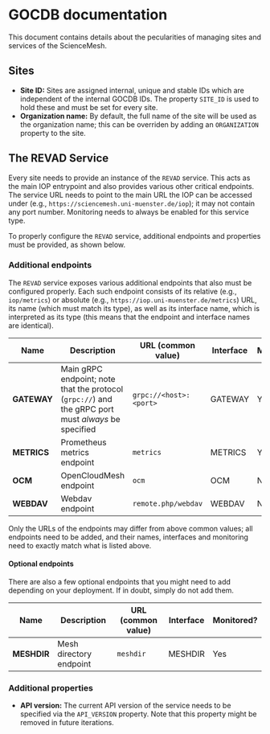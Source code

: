# GOCDB documentation
This document contains details about the pecularities of managing sites and services of the ScienceMesh.

## Sites
- **Site ID:** Sites are assigned internal, unique and stable IDs which are independent of the internal GOCDB IDs. The property `SITE_ID` is used to hold these and must be set for every site.
- **Organization name:** By default, the full name of the site will be used as the organization name; this can be overriden by adding an `ORGANIZATION` property to the site.

## The REVAD Service
Every site needs to provide an instance of the `REVAD` service. This acts as the main IOP entrypoint and also provides various other critical endpoints. The service URL needs to point to the main URL the IOP can be accessed under (e.g., `https://sciencemesh.uni-muenster.de/iop`); it may not contain any port number. Monitoring needs to always be enabled for this service type.

To properly configure the `REVAD` service, additional endpoints and properties must be provided, as shown below.

### Additional endpoints
The `REVAD` service exposes various additional endpoints that also must be configured properly. Each such endpoint consists of its relative (e.g., `iop/metrics`) or absolute (e.g., `https://iop.uni-muenster.de/metrics`) URL, its name (which must match its type), as well as its interface name, which is interpreted as its type (this means that the endpoint and interface names are identical).

| Name | Description | URL (common value)| Interface | Monitored? |
| ---  | --- | --- | --- | --- |
| **GATEWAY** | Main gRPC endpoint; note that the protocol (`grpc://`) and the gRPC port must _always_ be specified | `grpc://<host>:<port>` | GATEWAY | Yes |
| **METRICS** | Prometheus metrics endpoint | `metrics` | METRICS | Yes |
| **OCM** | OpenCloudMesh endpoint | `ocm` | OCM | No |
| **WEBDAV** | Webdav endpoint | `remote.php/webdav` | WEBDAV | No |

Only the URLs of the endpoints may differ from above common values; all endpoints need to be added, and their names, interfaces and monitoring need to exactly match what is listed above.

#### Optional endpoints
There are also a few optional endpoints that you might need to add depending on your deployment. If in doubt, simply do not add them.

| Name | Description | URL (common value)| Interface | Monitored? |
| ---  | --- | --- | --- | --- |
| **MESHDIR** | Mesh directory endpoint | `meshdir` | MESHDIR | Yes |

### Additional properties
- **API version:** The current API version of the service needs to be specified via the `API_VERSION` property. Note that this property might be removed in future iterations.
